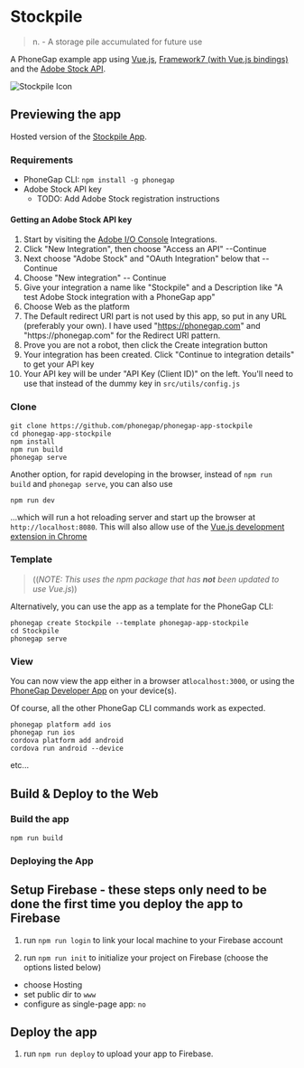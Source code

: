 Stockpile
=========

> n. - A storage pile accumulated for future use

A PhoneGap example app using [Vue.js](https://vuejs.org), [Framework7 (with Vue.js bindings)](http://framework7.io/vue) and the [Adobe Stock API](https://www.adobe.io/apis/creativecloud/stock/).

![Stockpile Icon](https://raw.githubusercontent.com/phonegap/phonegap-app-stockpile/master/res/icon/ios/icon-83.5%402x.png "Stockpile Icon")

## Previewing the app

Hosted version of the [Stockpile App](https://phonegap-stockpile-app.firebaseapp.com/).

### Requirements

- PhoneGap CLI: `npm install -g phonegap`
- Adobe Stock API key
  - TODO: Add Adobe Stock registration instructions

#### Getting an Adobe Stock API key

1. Start by visiting the [Adobe I/O Console](https://console.adobe.io/integrations) Integrations.
2. Click "New Integration", then choose "Access an API" --Continue
3. Next choose "Adobe Stock" and "OAuth Integration" below that -- Continue
4. Choose "New integration" -- Continue
5. Give your integration a name like "Stockpile" and a Description like "A test Adobe Stock integration with a PhoneGap app"
6. Choose Web as the platform
7. The Default redirect URI part is not used by this app, so put in any URL (preferably your own). I have used "https://phonegap.com" and "https://phonegap\.com" for the Redirect URI pattern.
8. Prove you are not a robot, then click the Create integration button
9. Your integration has been created. Click "Continue to integration details" to get your API key
10. Your API key will be under "API Key (Client ID)" on the left. You'll need to use that instead of the dummy key in `src/utils/config.js`

### Clone

```
git clone https://github.com/phonegap/phonegap-app-stockpile
cd phonegap-app-stockpile
npm install
npm run build
phonegap serve
```

Another option, for rapid developing in the browser, instead of `npm run build` and `phonegap serve`, you can also use

```
npm run dev
```

...which will run a hot reloading server and start up the browser at `http://localhost:8080`. This will also allow use of the [Vue.js development extension in Chrome](https://chrome.google.com/webstore/detail/vuejs-devtools/nhdogjmejiglipccpnnnanhbledajbpd?hl=en)

### Template

> ((*NOTE: This uses the npm package that has **not** been updated to use Vue.js*))

Alternatively, you can use the app as a template for the PhoneGap CLI:

```
phonegap create Stockpile --template phonegap-app-stockpile
cd Stockpile
phonegap serve
```

### View

You can now view the app either in a browser at`localhost:3000`, or using the [PhoneGap Developer App](http://app.phonegap.com/) on your device(s).


Of course, all the other PhoneGap CLI commands work as expected.

```
phonegap platform add ios
phonegap run ios
cordova platform add android
cordova run android --device
```

etc...


## Build & Deploy to the Web

### Build the app

`npm run build`

### Deploying the App

## Setup Firebase - these steps only need to be done the first time you deploy the app to Firebase

1. run `npm run login` to link your local machine to your Firebase account

2. run `npm run init` to initialize your project on Firebase (choose the options listed below)

- choose Hosting
- set public dir to `www`
- configure as single-page app: `no`

## Deploy the app

1. run `npm run deploy` to upload your app to Firebase.
